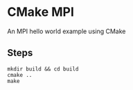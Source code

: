 # CMake MPI

An MPI hello world example using CMake

## Steps
```
mkdir build && cd build
cmake ..
make
```
